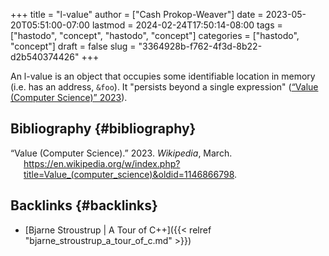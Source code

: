 +++
title = "l-value"
author = ["Cash Prokop-Weaver"]
date = 2023-05-20T05:51:00-07:00
lastmod = 2024-02-24T17:50:14-08:00
tags = ["hastodo", "concept", "hastodo", "concept"]
categories = ["hastodo", "concept"]
draft = false
slug = "3364928b-f762-4f3d-8b22-d2b540374426"
+++

An l-value is an object that occupies some identifiable location in memory (i.e. has an address, `&foo`). It "persists beyond a single expression" (<a href="#citeproc_bib_item_1">“Value (Computer Science)” 2023</a>).


## Bibliography {#bibliography}

<style>.csl-entry{text-indent: -1.5em; margin-left: 1.5em;}</style><div class="csl-bib-body">
  <div class="csl-entry"><a id="citeproc_bib_item_1"></a>“Value (Computer Science).” 2023. <i>Wikipedia</i>, March. <a href="https://en.wikipedia.org/w/index.php?title=Value_(computer_science)&oldid=1146866798">https://en.wikipedia.org/w/index.php?title=Value_(computer_science)&#38;oldid=1146866798</a>.</div>
</div>


## Backlinks {#backlinks}

-   [Bjarne Stroustrup | A Tour of C++]({{< relref "bjarne_stroustrup_a_tour_of_c.md" >}})
